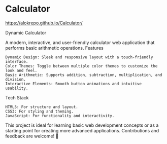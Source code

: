 # Calculator
https://alokrepo.github.io/Calculator/

Dynamic Calculator

A modern, interactive, and user-friendly calculator web application that performs basic arithmetic operations.
Features

    Dynamic Design: Sleek and responsive layout with a touch-friendly interface.
    Color Themes: Toggle between multiple color themes to customize the look and feel.
    Basic Arithmetic: Supports addition, subtraction, multiplication, and division.
    Interactive Elements: Smooth button animations and intuitive usability.

Tech Stack

    HTML5: For structure and layout.
    CSS3: For styling and theming.
    JavaScript: For functionality and interactivity.

This project is ideal for learning basic web development concepts or as a starting point for creating more advanced applications. Contributions and feedback are welcome! 🎉
